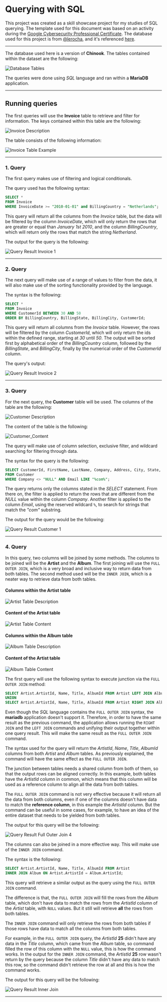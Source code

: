 # Querying with SQL  

This project was created as a skill showcase project for my studies of SQL querying. The template used for this document
was based on an activity during the [Google Cybersecurity Professional Certificate][link1]. The database used for this
project is from [@lerocha][link3], and it's referenced [here][link2].  

---

The database used here is a version of **Chinook**. The tables contained within the dataset are the following:  

![Database Tables](Database_Tables.png)

The queries were done using *SQL* language and ran within a **MariaDB** application.  

---

## Running queries  

The first queries will use the **Invoice** table to retrieve and filter for information. The keys contained within this
table are the following:  

![Invoice Description](Invoice_Description.png)

The table consists of the following information:  

![Invoice Table Example](Invoice_Table.png)

---

### 1. Query  

The first query makes use of filtering and logical conditionals.  

The query used has the following syntax:  

```sql
SELECT *
FROM Invoice
WHERE InvoiceDate >= "2010-01-01" and BillingCountry = "Netherlands";
```

This query will return all the columns from the *Invoice* table, but the data will be filtered by the column
*InvoiceDate*, which will only return the rows that are greater or equal than *January 1st 2010*, and the column
*BillingCountry*, which will return only the rows that match the string *Netherland*.  

The output for the query is the following:  

![Query Result Invoice 1](Result_Query_1_Invoice.png)

---

### 2. Query  

The next query will make use of a range of values to filter from the data, it will also make use of the sorting
functionality provided by the language.  

The syntax is the following:  

```sql
SELECT *
FROM Invoice
WHERE CustomerId BETWEEN 30 AND 50
ORDER BY BillingCountry, BillingState, BillingCity, CustomerId;
```

This query will return all columns from the *Invoice* table. However, the rows will be filtered by the column
*CustomerId*, which will only return the ids within the defined range, starting at *30* until *50*. The output will be
sorted first by alphabetical order of the *BillingCountry* column, followed by the *BillingState*, and *BillingCity*,
finally by the numerical order of the *CustomerId* column.  

The query's output:  

![Query Result Invoice 2](Result_Query_2_Invoice.png)

---

### 3. Query  

For the next query, the **Customer** table will be used. The columns of the table are the following:  

![Customer Description](Customer_Description.png)

The content of the table is the following:  

![Customer_Content](Customer_Content.png)

The query will make use of column selection, exclusive filter, and wildcard searching for filtering through data.  

The syntax for the query is the following:  

```sql
SELECT CustomerId, FirstName, LastName, Company, Address, City, State, Country, Phone, Email
FROM Customer
WHERE Company <> "NULL" AND Email LIKE "%com%";
```

The query returns only the columns stated in the *SELECT* statement. From there on, the filter is applied to return the
rows that are different from the *NULL* value within the column *Company*. Another filter is applied to the column
*Email*, using the reserved wildcard `%`, to search for strings that match the *"com"* substring.  

The output for the query would be the following:  

![Query Result Customer 1](Result_Query_1_Customer.png)

---

### 4. Query  

In this query, two columns will be joined by some methods. The columns to be joined will be the **Artist** and the
**Album**. The first joining will use the `FULL OUTER JOIN`, which is a very broad and inclusive way to return data from
both tables. The second method used will be the `INNER JOIN`, which is a neater way to retrieve data from both tables.  

#### Columns within the Artist table  

![Artist Table Description](Artist_Description.png)

#### Content of the Artist table  

![Artist Table Content](Artist_Content.png)

#### Columns within the Album table  

![Album Table Description](Album_Description.png)

#### Content of the Artist table  

![Album Table Content](Album_Content.png)

The first query will use the following syntax to execute junction via the `FULL OUTER JOIN` method:  

```sql
SELECT Artist.ArtistId, Name, Title, AlbumId FROM Artist LEFT JOIN Album ON Artist.ArtistId = Album.ArtistId
UNION
SELECT Artist.ArtistId, Name, Title, AlbumId FROM Artist RIGHT JOIN Album ON Artist.ArtistId = Album.ArtistId;
```

Even though the *SQL* language contains the `FULL OUTER JOIN` syntax, the **mariadb** application doesn't support it.
Therefore, in order to have the same result as the previous command, the application allows running the `RIGHT JOIN` and
the `LEFT JOIN` commands and unifying their output together within one query result. This will make the same result as
the `FULL OUTER JOIN` command.  

The syntax used for the query will return the *ArtistId*, *Name*, *Title*, *AlbumId* columns from both *Artist* and
*Album* tables. As previously explained, the command will have the same effect as the `FULL OUTER JOIN`.  

The junction between tables needs a shared column from both of them, so that the output rows can be aligned correctly.
In this example, both tables have the *ArtistId* column in common, which means that this column will be used as a
reference column to align all the data from both tables.  

The `FULL OUTER JOIN` command is not very effective because it will return all the data from both columns, even if one 
of the columns doesn't have data to match the **reference column**, in this example the *ArtistId* column. But the
command can be useful in some cases, for example, to have an idea of the entire dataset that needs to be yielded from
both tables.  

The output for this query will be the following:  

![Query Result Full Outer Join 4](Result_Query_4_Full_Outer_Join.png)

The columns can also be joined in a more effective way. This will make use of the `INNER JOIN` command.  

The syntax is the following:  

```sql
SELECT Artist.ArtistId, Name, Title, AlbumId FROM Artist
INNER JOIN Album ON Artist.ArtistId = Album.ArtistId;
```

This query will retrieve a similar output as the query using the `FULL OUTER JOIN` command.  

The difference is that, the `FULL OUTER JOIN` will fill the rows from the *Album* table, which don't have data to match
the rows from the *ArtistId* column of the *Artist* table, with `ǸULL` values. But it still will retrieve **all** the
rows from both tables.  

The `INNER JOIN` command will only retrieve the rows from both tables if those rows have data to match all the columns
from both tables.  

For example, in the `FULL OUTER JOIN` query, the *ArtistId* **25** didn't have any data in the *Title* column, which
came from the *Album* table, so command filled the row of this column with the `NULL` value, this is how the command
works. In the output for the `INNER JOIN` command, the *ArtistId* **25** row wasn't return by the query because the
column *Title* didn't have any data to match this row, so the command didn't retrieve the row at all and this is how the
command works.  

The output for this query will be the following:  

![Query Result Inner Join](Result_Query_4_Inner_Join.png)

---

[link1]: https://www.coursera.org/professional-certificates/google-cybersecurity
[link2]: https://github.com/lerocha/chinook-database/blob/master/ChinookDatabase/DataSources/Chinook_MySql.sql
[link3]: https://github.com/lerocha
